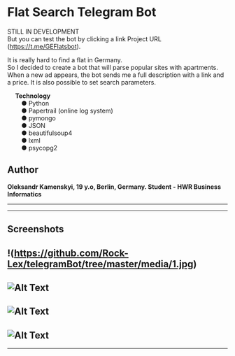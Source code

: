 # Flat Search Telegram Bot

STILL IN DEVELOPMENT <br/>
But you can test the bot by clicking a link Project URL (https://t.me/GEFlatsbot). <br/>

It is really hard to find a flat in Germany. <br/>
So I decided to create a bot that will parse popular sites with apartments. <br/>
When a new ad appears, the bot sends me a full description with a link and a price. It is also possible to set search parameters. <br/>


&ensp;&ensp; <b> Technology  </b> <br/>
&ensp;&ensp;&ensp;&ensp; ● Python <br/>
&ensp;&ensp;&ensp;&ensp; ● Papertrail (online log system) <br/>
&ensp;&ensp;&ensp;&ensp; ● pymongo <br/>
&ensp;&ensp;&ensp;&ensp; ● JSON <br/>
&ensp;&ensp;&ensp;&ensp; ● beautifulsoup4 <br/>
&ensp;&ensp;&ensp;&ensp; ● lxml <br/>
&ensp;&ensp;&ensp;&ensp; ● psycopg2 <br/>



## Author

**Oleksandr Kamenskyi, 19 y.o, Berlin, Germany. Student - HWR Business Informatics**

---
---


## Screenshots
!(https://github.com/Rock-Lex/telegramBot/tree/master/media/1.jpg)
---
![Alt Text](https://github.com/Rock-Lex/telegramBot/tree/master/media/2.jpg)
---
![Alt Text](https://github.com/Rock-Lex/telegramBot/tree/master/media/3.jpg)
---
![Alt Text](https://github.com/Rock-Lex/telegramBot/tree/master/media/4.jpg)
---
---
